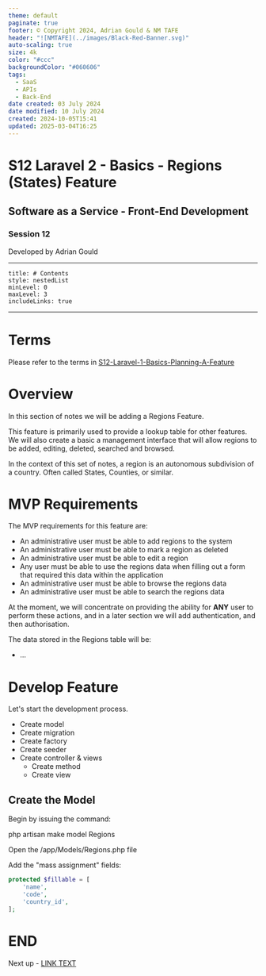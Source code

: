 ```yaml
---
theme: default
paginate: true
footer: © Copyright 2024, Adrian Gould & NM TAFE
header: "![NMTAFE](../images/Black-Red-Banner.svg)"
auto-scaling: true
size: 4k
color: "#ccc"
backgroundColor: "#060606"
tags:
  - SaaS
  - APIs
  - Back-End
date created: 03 July 2024
date modified: 10 July 2024
created: 2024-10-05T15:41
updated: 2025-03-04T16:25
---
```


# S12 Laravel 2 - Basics - Regions (States) Feature

## Software as a Service - Front-End Development

### Session 12

Developed by Adrian Gould

---

```table-of-contents
title: # Contents
style: nestedList
minLevel: 0
maxLevel: 3
includeLinks: true
```

---

# Terms

Please refer to the terms in [S12-Laravel-1-Basics-Planning-A-Feature](session-12/S12-Laravel-1-Basics-Planning-A-Feature.md)

# Overview

In this section of notes we will be adding a Regions Feature.

This feature is primarily used to provide a lookup table for other features. We will also create a basic a management interface that will allow regions to be added, editing, deleted, searched and browsed.

In the context of this set of notes, a region is an autonomous subdivision of a country. Often called States, Counties, or similar.

# MVP Requirements

The MVP requirements for this feature are:

- An administrative user must be able to add regions to the system
- An administrative user must be able to mark a region as deleted
- An administrative user must be able to edit a region
- Any user must be able to use the regions data when filling out a form that required this data within the application
- An administrative user must be able to browse the regions data
- An administrative user must be able to search the regions data

At the moment, we will concentrate on providing the ability for **ANY** user to perform these actions, and in a later section we will add authentication, and then authorisation.

The data stored in the Regions table will be:

- ...

# Develop Feature

Let's start the development process.

- Create model
- Create migration
- Create factory
- Create seeder
- Create controller & views
	- Create method
	- Create view

## Create the Model

Begin by issuing the command:

php artisan make model Regions

Open the /app/Models/Regions.php file

Add the "mass assignment" fields:

```php
protected $fillable = [  
    'name',  
    'code',  
    'country_id',  
];
```

# END

Next up - [LINK TEXT](#)
